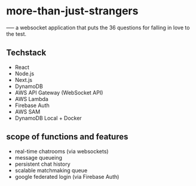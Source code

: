 # more-than-just-strangers

––– a websocket application that puts the 36 questions for falling in love to the test.

## Techstack

- React
- Node.js
- Next.js
- DynamoDB
- AWS API Gateway (WebSocket API)
- AWS Lambda
- Firebase Auth
- AWS SAM
- DynamoDB Local + Docker

## scope of functions and features
- real-time chatrooms (via websockets)
- message queueing
- persistent chat history
- scalable matchmaking queue
- google federated login (via Firebase Auth)
